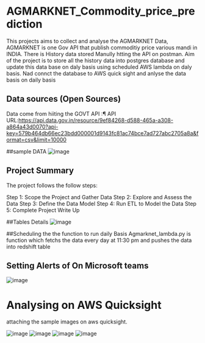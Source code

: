 # AGMARKNET_Commodity_price_prediction
This projects aims to collect and analyse the AGMARKNET Data, AGMARKNET is one Gov API that publish commoditiy price various mandi in INDIA. There is History data stored Manully htting the API on postman. Aim of the project is to store all the history data into postgres database and update this data base on daly basis using scheduled AWS lambda on daly basis. Nad connct the database to AWS quick sight and anlyse the data basis on daily basis

## Data sources (Open Sources)

Data come from hiiting the GOVT API :¶
API URL:https://api.data.gov.in/resource/9ef84268-d588-465a-a308-a864a43d0070?api-key=579b464db66ec23bdd000001d9143fc81ac74bce7ad727abc2705a8a&format=csv&limit=10000

##sample DATA
![image](https://user-images.githubusercontent.com/56694165/147430522-7899e0e6-f224-4ee5-af65-e14a80898474.png)


## Project Summary

The project follows the follow steps:

Step 1: Scope the Project and Gather Data
Step 2: Explore and Assess the Data
Step 3: Define the Data Model
Step 4: Run ETL to Model the Data
Step 5: Complete Project Write Up

##Tables Details
![image](https://user-images.githubusercontent.com/56694165/147430579-e5f25ac2-1d71-4991-99f5-89861762d42b.png)

##Scheduling the the function to run daily Basis
Agmarknet_lambda.py is function which fetchs the data every day at 11:30 pm and pushes the data into redshift table

## Setting Alerts of On Microsoft teams
![image](https://user-images.githubusercontent.com/56694165/147430902-6aa9a2f3-c337-40b0-9d91-48cb36a1d763.png)


# Analysing on AWS Quicksight 
attaching the sample images on aws quicksight.

![image](https://user-images.githubusercontent.com/56694165/147431091-b4afdef3-f5a8-4a0d-bad6-3e70ecd129cb.png)
![image](https://user-images.githubusercontent.com/56694165/147431118-36e58611-991e-4e81-954b-5b23adc21389.png)
![image](https://user-images.githubusercontent.com/56694165/147431142-b157cb82-955d-41cb-a641-1c985d122cc2.png)
![image](https://user-images.githubusercontent.com/56694165/147431163-dc59a7a3-5779-45d8-9b22-b07873ec8ff2.png)





